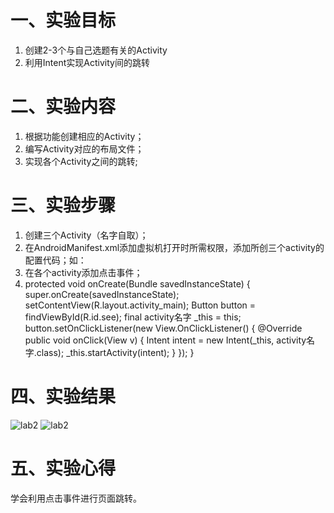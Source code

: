 # 一、实验目标
1. 创建2-3个与自己选题有关的Activity
2. 利用Intent实现Activity间的跳转
# 二、实验内容
1. 根据功能创建相应的Activity；
2. 编写Activity对应的布局文件；
3. 实现各个Activity之间的跳转;
# 三、实验步骤
1. 创建三个Activity（名字自取）；
2. 在AndroidManifest.xml添加虚拟机打开时所需权限，添加所创三个activity的配置代码；如：<activity android:name=".activity名字"></activity>
3. 在各个activity添加点击事件；
4. protected void onCreate(Bundle savedInstanceState) {
        super.onCreate(savedInstanceState);
        setContentView(R.layout.activity_main);
        Button button = findViewById(R.id.see);
        final activity名字 _this = this;
        button.setOnClickListener(new View.OnClickListener() {
            @Override
            public void onClick(View v) {
                Intent intent = new Intent(_this, activity名字.class);
                _this.startActivity(intent);
            }
        });
    }
# 四、实验结果
![lab2](https://raw.githubusercontent.com/Lj-xinfei/android-labs-2020/044b6c7d13a9e6c6e5b2d3b66ca3404b1d972e31/students/net1814080903119/lab2.1.jpg)
![lab2](https://raw.githubusercontent.com/Lj-xinfei/android-labs-2020/044b6c7d13a9e6c6e5b2d3b66ca3404b1d972e31/students/net1814080903119/lab2.2.jpg)
# 五、实验心得
学会利用点击事件进行页面跳转。
